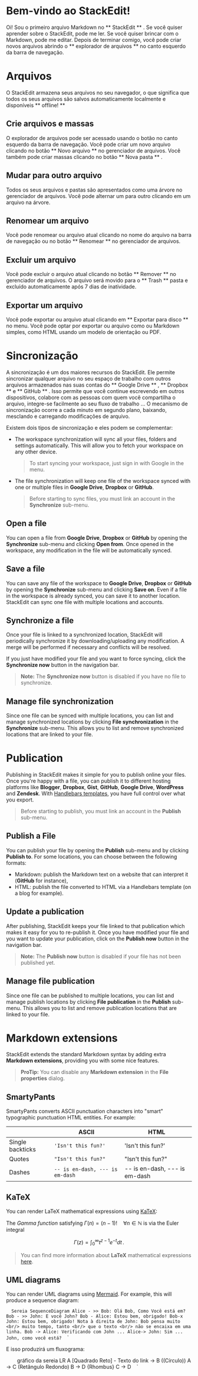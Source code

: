 # Bem-vindo ao StackEdit!

Oi! Sou o primeiro arquivo Markdown no ** StackEdit ** . Se você quiser aprender sobre o StackEdit, pode me ler. Se você quiser brincar com o Markdown, pode me editar. Depois de terminar comigo, você pode criar novos arquivos abrindo o ** explorador de arquivos ** no canto esquerdo da barra de navegação.


# Arquivos

O StackEdit armazena seus arquivos no seu navegador, o que significa que todos os seus arquivos são salvos automaticamente localmente e disponíveis ** offline! **

## Crie arquivos e massas

O explorador de arquivos pode ser acessado usando o botão no canto esquerdo da barra de navegação. Você pode criar um novo arquivo clicando no botão ** Novo arquivo ** no gerenciador de arquivos. Você também pode criar massas clicando no botão ** Nova pasta ** .

## Mudar para outro arquivo

Todos os seus arquivos e pastas são apresentados como uma árvore no gerenciador de arquivos. Você pode alternar um para outro clicando em um arquivo na árvore.

## Renomear um arquivo

Você pode renomear ou arquivo atual clicando no nome do arquivo na barra de navegação ou no botão ** Renomear ** no gerenciador de arquivos.

## Excluir um arquivo

Você pode excluir o arquivo atual clicando no botão ** Remover ** no gerenciador de arquivos. O arquivo será movido para o ** Trash ** pasta e excluído automaticamente após 7 dias de inatividade.

## Exportar um arquivo

Você pode exportar ou arquivo atual clicando em ** Exportar para disco ** no menu. Você pode optar por exportar ou arquivo como ou Markdown simples, como HTML usando um modelo de orientação ou PDF.


# Sincronização

A sincronização é um dos maiores recursos do StackEdit. Ele permite sincronizar qualquer arquivo no seu espaço de trabalho com outros arquivos armazenados nas suas contas do ** Google Drive ** , ** Dropbox ** e ** GitHub ** . Isso permite que você continue escrevendo em outros dispositivos, colabore com as pessoas com quem você compartilha o arquivo, integre-se facilmente ao seu fluxo de trabalho ... O mecanismo de sincronização ocorre a cada minuto em segundo plano, baixando, mesclando e carregando modificações de arquivo.

Existem dois tipos de sincronização e eles podem se complementar:

- The workspace synchronization will sync all your files, folders and settings automatically. This will allow you to fetch your workspace on any other device.
	> To start syncing your workspace, just sign in with Google in the menu.

- The file synchronization will keep one file of the workspace synced with one or multiple files in **Google Drive**, **Dropbox** or **GitHub**.
	> Before starting to sync files, you must link an account in the **Synchronize** sub-menu.

## Open a file

You can open a file from **Google Drive**, **Dropbox** or **GitHub** by opening the **Synchronize** sub-menu and clicking **Open from**. Once opened in the workspace, any modification in the file will be automatically synced.

## Save a file

You can save any file of the workspace to **Google Drive**, **Dropbox** or **GitHub** by opening the **Synchronize** sub-menu and clicking **Save on**. Even if a file in the workspace is already synced, you can save it to another location. StackEdit can sync one file with multiple locations and accounts.

## Synchronize a file

Once your file is linked to a synchronized location, StackEdit will periodically synchronize it by downloading/uploading any modification. A merge will be performed if necessary and conflicts will be resolved.

If you just have modified your file and you want to force syncing, click the **Synchronize now** button in the navigation bar.

> **Note:** The **Synchronize now** button is disabled if you have no file to synchronize.

## Manage file synchronization

Since one file can be synced with multiple locations, you can list and manage synchronized locations by clicking **File synchronization** in the **Synchronize** sub-menu. This allows you to list and remove synchronized locations that are linked to your file.


# Publication

Publishing in StackEdit makes it simple for you to publish online your files. Once you're happy with a file, you can publish it to different hosting platforms like **Blogger**, **Dropbox**, **Gist**, **GitHub**, **Google Drive**, **WordPress** and **Zendesk**. With [Handlebars templates](http://handlebarsjs.com/), you have full control over what you export.

> Before starting to publish, you must link an account in the **Publish** sub-menu.

## Publish a File

You can publish your file by opening the **Publish** sub-menu and by clicking **Publish to**. For some locations, you can choose between the following formats:

- Markdown: publish the Markdown text on a website that can interpret it (**GitHub** for instance),
- HTML: publish the file converted to HTML via a Handlebars template (on a blog for example).

## Update a publication

After publishing, StackEdit keeps your file linked to that publication which makes it easy for you to re-publish it. Once you have modified your file and you want to update your publication, click on the **Publish now** button in the navigation bar.

> **Note:** The **Publish now** button is disabled if your file has not been published yet.

## Manage file publication

Since one file can be published to multiple locations, you can list and manage publish locations by clicking **File publication** in the **Publish** sub-menu. This allows you to list and remove publication locations that are linked to your file.


# Markdown extensions

StackEdit extends the standard Markdown syntax by adding extra **Markdown extensions**, providing you with some nice features.

> **ProTip:** You can disable any **Markdown extension** in the **File properties** dialog.


## SmartyPants

SmartyPants converts ASCII punctuation characters into "smart" typographic punctuation HTML entities. For example:

|                |ASCII                          |HTML                         |
|----------------|-------------------------------|-----------------------------|
|Single backticks|`'Isn't this fun?'`            |'Isn't this fun?'            |
|Quotes          |`"Isn't this fun?"`            |"Isn't this fun?"            |
|Dashes          |`-- is en-dash, --- is em-dash`|-- is en-dash, --- is em-dash|


## KaTeX

You can render LaTeX mathematical expressions using [KaTeX](https://khan.github.io/KaTeX/):

The *Gamma function* satisfying $\Gamma(n) = (n-1)!\quad\forall n\in\mathbb N$ is via the Euler integral

$$
\Gamma(z) = \int_0^\infty t^{z-1}e^{-t}dt\,.
$$

> You can find more information about **LaTeX** mathematical expressions [here](http://meta.math.stackexchange.com/questions/5020/mathjax-basic-tutorial-and-quick-reference).


## UML diagrams

You can render UML diagrams using [Mermaid](https://mermaidjs.github.io/). For example, this will produce a sequence diagram:

`  ` ` Sereia SequenceDiagram Alice - >> Bob: Olá Bob, Como Você está em? Bob - >> John: E você John? Bob - Alice: Estou bem, obrigado! Bob-x John: Estou bem, obrigado! Nota à direita de John: Bob pensa muito <br/> muito tempo, tanto <br/> que o texto <br/> não se encaixa em uma linha. Bob -> Alice: Verificando com John ... Alice-> John: Sim ... John, como você está? ` ` ` `  





  





E isso produzirá um fluxograma:

`  ` ` ` gráfico da sereia LR A [Quadrado Reto] - Texto do link -> B ((Círculo)) A -> C (Retângulo Redondo) B -> D {Rhombus} C -> D ` ` `    






<!--stackedit_data:
eyJoaXN0b3J5IjpbMTM2MzkzNDM3NV19
-->